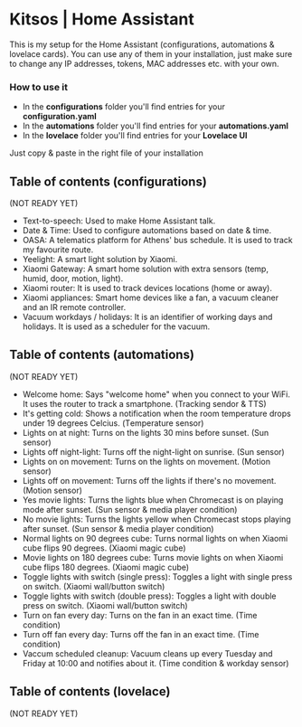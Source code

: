 # Kitsos | Home Assistant 

This is my setup for the Home Assistant (configurations, automations & lovelace cards).
You can use any of them in your installation, just make sure to change any IP addresses, tokens, MAC addresses etc. with your own.

### How to use it

- In the **configurations** folder you'll find entries for your **configuration.yaml**
- In the **automations** folder you'll find entries for your **automations.yaml**
- In the **lovelace** folder you'll find entries for your **Lovelace UI**

Just copy & paste in the right file of your installation

## Table of contents (configurations)

(NOT READY YET)

- Text-to-speech: Used to make Home Assistant talk.
- Date & Time: Used to configure automations based on date & time.
- OASA: A telematics platform for Athens' bus schedule. It is used to track my favourite route.
- Yeelight: A smart light solution by Xiaomi.
- Xiaomi Gateway: A smart home solution with extra sensors (temp, humid, door, motion, light).
- Xiaomi router: It is used to track devices locations (home or away).
- Xiaomi appliances: Smart home devices like a fan, a vacuum cleaner and an IR remote controller.
- Vacuum workdays / holidays: It is an identifier of working days and holidays. It is used as a scheduler for the vacuum.

## Table of contents (automations)

(NOT READY YET)

- Welcome home: Says "welcome home" when you connect to your WiFi. It uses the router to track a smartphone. (Tracking sendor & TTS)
- It's getting cold: Shows a notification when the room temperature drops under 19 degrees Celcius. (Τemperature sensor)
- Lights on at night: Turns on the lights 30 mins before sunset. (Sun sensor)
- Lights off night-light: Turns off the night-light on sunrise. (Sun sensor)
- Lights on on movement: Turns on the lights on movement. (Motion sensor)
- Lights off on movement: Turns off the lights if there's no movement. (Motion sensor)
- Yes movie lights: Turns the lights blue when Chromecast is on playing mode after sunset. (Sun sensor & media player condition)
- No movie lights: Turns the lights yellow when Chromecast stops playing after sunset. (Sun sensor & media player condition)
- Normal lights on 90 degrees cube: Turns normal lights on when Xiaomi cube flips 90 degrees. (Xiaomi magic cube)
- Movie lights on 180 degrees cube: Turns movie lights on when Xiaomi cube flips 180 degrees. (Xiaomi magic cube)
- Toggle lights with switch (single press): Toggles a light with single press on switch. (Xiaomi wall/button switch)
- Toggle lights with switch (double press): Toggles a light with double press on switch. (Xiaomi wall/button switch)
- Turn on fan every day: Turns on the fan in an exact time. (Time condition)
- Turn off fan every day: Turns off the fan in an exact time. (Time condition)
- Vaccum scheduled cleanup: Vacuum cleans up every Tuesday and Friday at 10:00 and notifies about it. (Time condition & workday sensor)

## Table of contents (lovelace)

(NOT READY YET)

